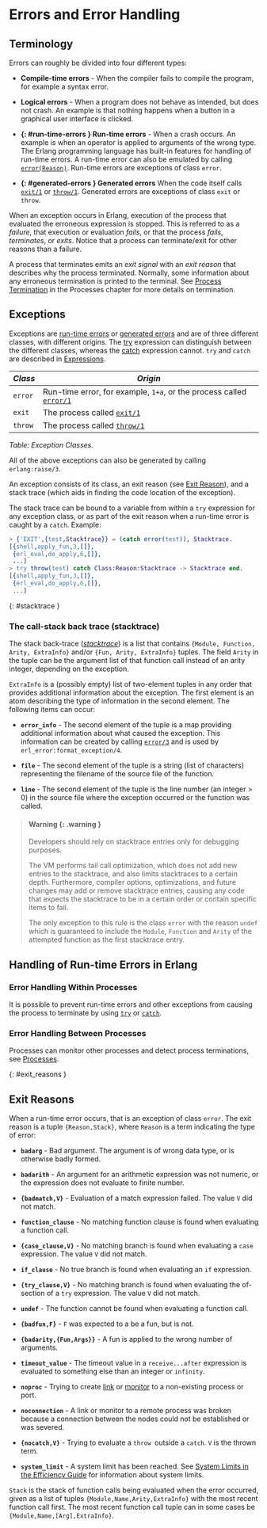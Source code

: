 <!--
%CopyrightBegin%

Copyright Ericsson AB 2023. All Rights Reserved.

Licensed under the Apache License, Version 2.0 (the "License");
you may not use this file except in compliance with the License.
You may obtain a copy of the License at

    http://www.apache.org/licenses/LICENSE-2.0

Unless required by applicable law or agreed to in writing, software
distributed under the License is distributed on an "AS IS" BASIS,
WITHOUT WARRANTIES OR CONDITIONS OF ANY KIND, either express or implied.
See the License for the specific language governing permissions and
limitations under the License.

%CopyrightEnd%
-->
# Errors and Error Handling

## Terminology

Errors can roughly be divided into four different types:

- **Compile-time errors** - When the compiler fails to compile the program, for
  example a syntax error.

- **Logical errors** - When a program does not behave as intended, but does not
  crash. An example is that nothing happens when a button in a graphical user
  interface is clicked.

- **[](){: #run-time-errors } Run-time errors** - 
  When a crash occurs. An example is when an operator is applied to arguments of
  the wrong type. The Erlang programming language has built-in features for
  handling of run-time errors. A run-time error can also be emulated by calling
  [`error(Reason)`](`erlang:error/1`). Run-time errors are exceptions of class
  `error`.

- **[](){: #generated-errors } Generated errors**
  When the code itself calls [`exit/1`](`erlang:exit/1`) or
  [`throw/1`](`erlang:throw/1`). Generated errors are exceptions of class `exit`
  or `throw`.

When an exception occurs in Erlang, execution of the process that evaluated the
erroneous expression is stopped. This is referred to as a _failure_, that
execution or evaluation _fails_, or that the process _fails_, _terminates_, or
_exits_. Notice that a process can terminate/exit for other reasons than a
failure.

A process that terminates emits an _exit signal_ with an _exit reason_ that
describes why the process terminated. Normally, some information about any
erroneous termination is printed to the terminal. See
[Process Termination](ref_man_processes.md#process-termination) in the Processes
chapter for more details on termination.

## Exceptions

Exceptions are [run-time errors](errors.md#run-time-errors) or
[generated errors](errors.md#generated-errors) and are of three different
classes, with different origins. The [try](expressions.md#try) expression can
distinguish between the different classes, whereas the
[catch](expressions.md#catch-and-throw) expression cannot. `try` and `catch` are described
in [Expressions](expressions.md).

| _Class_ | _Origin_                                                                           |
| ------- | ---------------------------------------------------------------------------------- |
| `error` | Run-time error, for example, `1+a`, or the process called [`error/1`](`error/1`)   |
| `exit`  | The process called [`exit/1`](`exit/1`)                                            |
| `throw` | The process called [`throw/1`](`throw/1`)                                          |

_Table: Exception Classes._

All of the above exceptions can also be generated by calling `erlang:raise/3`.

An exception consists of its class, an exit reason (see
[Exit Reason](errors.md#exit_reasons)), and a stack trace (which aids in finding
the code location of the exception).

The stack trace can be bound to a variable from within a `try` expression for
any exception class, or as part of the exit reason when a run-time error is
caught by a `catch`. Example:

```erlang
> {'EXIT',{test,Stacktrace}} = (catch error(test)), Stacktrace.
[{shell,apply_fun,3,[]},
 {erl_eval,do_apply,6,[]},
 ...]
> try throw(test) catch Class:Reason:Stacktrace -> Stacktrace end.
[{shell,apply_fun,3,[]},
 {erl_eval,do_apply,6,[]},
 ...]
```

[](){: #stacktrace }

### The call-stack back trace (stacktrace)

The stack back-trace ([_stacktrace_](`t:erlang:stacktrace/0`)) is a list that
contains `{Module, Function, Arity, ExtraInfo}` and/or `{Fun, Arity, ExtraInfo}`
tuples. The field `Arity` in the tuple can be the argument list of that function
call instead of an arity integer, depending on the exception.

`ExtraInfo` is a (possibly empty) list of two-element tuples in any order that
provides additional information about the exception. The first element is an
atom describing the type of information in the second element. The following
items can occur:

- **`error_info`** - The second element of the tuple is a map providing
  additional information about what caused the exception. This information can
  be created by calling [`error/3`](`erlang:error/3`) and is used by
  `erl_error:format_exception/4`.

- **`file`** - The second element of the tuple is a string (list of characters)
  representing the filename of the source file of the function.

- **`line`** - The second element of the tuple is the line number (an
  integer > 0) in the source file where the exception occurred or the function
  was called.

> #### Warning {: .warning }
>
> Developers should rely on stacktrace entries only for debugging purposes.
>
> The VM performs tail call optimization, which does not add new entries to the
> stacktrace, and also limits stacktraces to a certain depth. Furthermore,
> compiler options, optimizations, and future changes may add or remove
> stacktrace entries, causing any code that expects the stacktrace to be in a
> certain order or contain specific items to fail.
>
> The only exception to this rule is the class `error` with the reason `undef`
> which is guaranteed to include the `Module`, `Function` and `Arity` of the
> attempted function as the first stacktrace entry.

## Handling of Run-time Errors in Erlang

### Error Handling Within Processes

It is possible to prevent run-time errors and other exceptions from
causing the process to terminate by using [`try`](expressions.md#try)
or [`catch`](expressions.md#catch-and-throw).

### Error Handling Between Processes

Processes can monitor other processes and detect process terminations, see
[Processes](ref_man_processes.md#errors).

[](){: #exit_reasons }

## Exit Reasons

When a run-time error occurs, that is an exception of class `error`. The exit
reason is a tuple `{Reason,Stack}`, where `Reason` is a term indicating the type
of error:

- **`badarg`** - Bad argument. The argument is of wrong data type, or
    is otherwise badly formed.

- **`badarith`** - An argument for an arithmetic expression was not numeric,
    or the expression does not evaluate to finite number.

- **`{badmatch,V}`** - Evaluation of a match expression failed. The
    value `V` did not match.

- **`function_clause`** - No matching function clause is found when
    evaluating a function call.

- **`{case_clause,V}`** - No matching branch is found when evaluating
    a `case` expression. The value `V` did not match.

- **`if_clause`** - No true branch is found when evaluating an `if`
    expression.

- **`{try_clause,V}`** - No matching branch is found when evaluating
    the of-section of a `try` expression. The value `V` did not
    match.

- **`undef`** - The function cannot be found when evaluating a
    function call.

- **`{badfun,F}`** - `F` was expected to a be a fun, but is not.

- **`{badarity,{Fun,Args}}`** - A fun is applied to the wrong number of
    arguments.

- **`timeout_value`** - The timeout value in a `receive...after`
    expression is evaluated to something else than an integer or
    `infinity`.

- **`noproc`** - Trying to create [link](`link/1`) or
    [monitor](`monitor/2`) to a non-existing process or port.

- **`noconnection`** - A link or monitor to a remote process was
    broken because a connection between the nodes could not be
    established or was severed.

- **`{nocatch,V}`** - Trying to evaluate a `throw `outside a
    `catch`. `V` is the thrown term.

- **`system_limit`** - A system limit has been reached. See
    [System Limits in the Efficiency Guide](`e:system:system_limits.md`)
    for information about system limits.

`Stack` is the stack of function calls being evaluated when the error occurred,
given as a list of tuples `{Module,Name,Arity,ExtraInfo}` with the most recent
function call first. The most recent function call tuple can in some cases be
`{Module,Name,[Arg],ExtraInfo}`.

